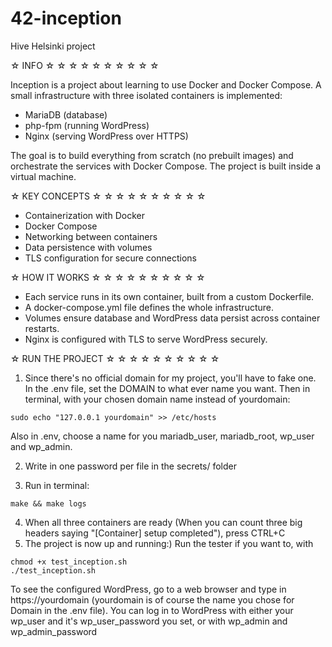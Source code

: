 # 42-inception

Hive Helsinki project

☆ INFO ☆ ☆ ☆ ☆ ☆ ☆ ☆ ☆ ☆ ☆

Inception is a project about learning to use Docker and Docker Compose.
A small infrastructure with three isolated containers is implemented:

- MariaDB (database)
- php-fpm  (running WordPress)
- Nginx  (serving WordPress over HTTPS)

The goal is to build everything from scratch (no prebuilt images) and orchestrate the services with Docker Compose. 
The project is built inside a virtual machine. 

☆ KEY CONCEPTS ☆ ☆ ☆ ☆ ☆ ☆ ☆ ☆ ☆ ☆

- Containerization with Docker
- Docker Compose
- Networking between containers
- Data persistence with volumes
- TLS configuration for secure connections

☆ HOW IT WORKS ☆ ☆ ☆ ☆ ☆ ☆ ☆ ☆ ☆ ☆

- Each service runs in its own container, built from a custom Dockerfile.
- A docker-compose.yml file defines the whole infrastructure.
- Volumes ensure database and WordPress data persist across container restarts.
- Nginx is configured with TLS to serve WordPress securely.

☆ RUN THE PROJECT ☆ ☆ ☆ ☆ ☆ ☆ ☆ ☆ ☆ ☆

1. Since there's no official domain for my project, you'll have to fake one.
In the .env file, set the DOMAIN to what ever name you want.
Then in terminal, with your chosen domain name instead of yourdomain:
```
sudo echo "127.0.0.1 yourdomain" >> /etc/hosts
```
Also in .env, choose a name for you mariadb_user, mariadb_root, wp_user and wp_admin.

2. Write in one password per file in the secrets/ folder

3. Run in terminal:
```
make && make logs
```

4. When all three containers are ready (When you can count three big headers saying "[Container] setup completed"), press CTRL+C
5. The project is now up and running:)
Run the tester if you want to, with
```
chmod +x test_inception.sh
./test_inception.sh
```

To see the configured WordPress, go to a web browser and type in https://yourdomain (yourdomain is of course the name you chose for Domain in the .env file).
You can log in to WordPress with either your wp_user and it's wp_user_password you set, or with wp_admin and wp_admin_password
